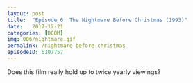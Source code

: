 ```yaml
---
layout: post
title:  "Episode 6: The Nightmare Before Christmas (1993)"
date:   2017-12-21
categories: [DCOM]
img: 006/nightmare.gif
permalink: /nightmare-before-christmas
episodeID: 6107757
---
```

Does this film really hold up to twice yearly viewings?
